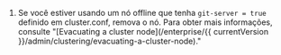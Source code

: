 1. Se você estiver usando um nó offline que tenha `git-server = true` definido em cluster.conf, remova o nó. Para obter mais informações, consulte "[Evacuating a cluster node](/enterprise/{{ currentVersion }}/admin/clustering/evacuating-a-cluster-node)."
